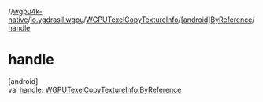 //[wgpu4k-native](../../../../index.md)/[io.ygdrasil.wgpu](../../index.md)/[WGPUTexelCopyTextureInfo](../index.md)/[[android]ByReference](index.md)/[handle](handle.md)

# handle

[android]\
val [handle](handle.md): [WGPUTexelCopyTextureInfo.ByReference](../../../io.ygdrasil.wgpu.android/-w-g-p-u-texel-copy-texture-info/-by-reference/index.md)